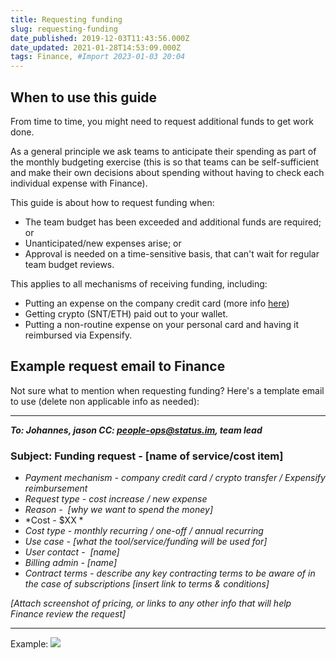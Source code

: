```yaml
---
title: Requesting funding
slug: requesting-funding
date_published: 2019-12-03T11:43:56.000Z
date_updated: 2021-01-28T14:53:09.000Z
tags: Finance, #Import 2023-01-03 20:04
---
```


## When to use this guide

From time to time, you might need to request additional funds to get work done.

As a general principle we ask teams to anticipate their spending as part of the monthly budgeting exercise (this is so that teams can be self-sufficient and make their own decisions about spending without having to check each individual expense with Finance).

This guide is about how to request funding when:

- The team budget has been exceeded and additional funds are required; or
- Unanticipated/new expenses arise; or
- Approval is needed on a time-sensitive basis, that can't wait for regular team budget reviews.

This applies to all mechanisms of receiving funding, including:

- Putting an expense on the company credit card (more info [here](__GHOST_URL__/the-company-credit-card/))
- Getting crypto (SNT/ETH) paid out to your wallet.
- Putting a non-routine expense on your personal card and having it reimbursed via Expensify.

## Example request email to Finance

Not sure what to mention when requesting funding? Here's a template email to use (delete non applicable info as needed):

---

***To: Johannes, jason
CC: people-ops@status.im, team lead***

### Subject: Funding request - [name of service/cost item]

- *Payment mechanism - company credit card / crypto transfer / Expensify reimbursement*
- *Request type - cost increase / new expense*
- *Reason -  [why we want to spend the money]*
- *Cost - $XX *
- *Cost type - monthly recurring / one-off / annual recurring*
- *Use case - [what the tool/service/funding will be used for]*
- *User contact -  [name]*
- *Billing admin - [name]*
- *Contract terms - describe any key contracting terms to be aware of in the case of subscriptions [insert link to terms & conditions]*

*[Attach screenshot of pricing, or links to any other info that will help Finance review the request]*

---

Example:
![](__GHOST_URL__/content/images/2019/12/Screenshot-2019-12-03-at-11.43.34.png)
